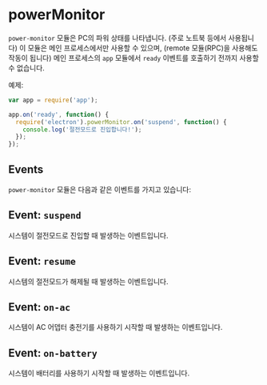 ﻿# powerMonitor

`power-monitor` 모듈은 PC의 파워 상태를 나타냅니다. (주로 노트북 등에서 사용됩니다)
이 모듈은 메인 프로세스에서만 사용할 수 있으며, (remote 모듈(RPC)을 사용해도 작동이 됩니다)
메인 프로세스의 `app` 모듈에서 `ready` 이벤트를 호출하기 전까지 사용할 수 없습니다.

예제:

```javascript
var app = require('app');

app.on('ready', function() {
  require('electron').powerMonitor.on('suspend', function() {
    console.log('절전모드로 진입합니다!');
  });
});
```

## Events

`power-monitor` 모듈은 다음과 같은 이벤트를 가지고 있습니다:

## Event: `suspend`

시스템이 절전모드로 진입할 때 발생하는 이벤트입니다.

## Event: `resume`

시스템의 절전모드가 해제될 때 발생하는 이벤트입니다.

## Event: `on-ac`

시스템이 AC 어뎁터 충전기를 사용하기 시작할 때 발생하는 이벤트입니다.

## Event: `on-battery`

시스템이 배터리를 사용하기 시작할 때 발생하는 이벤트입니다.
